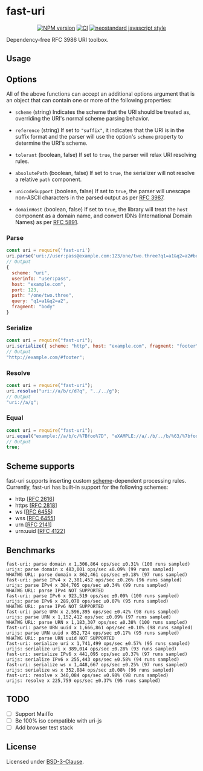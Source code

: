 # fast-uri

<div align="center">

[![NPM version](https://img.shields.io/npm/v/fast-uri.svg?style=flat)](https://www.npmjs.com/package/fast-uri)
[![CI](https://github.com/fastify/fast-uri/actions/workflows/ci.yml/badge.svg?branch=main)](https://github.com/fastify/fast-uri/actions/workflows/ci.yml)
[![neostandard javascript style](https://img.shields.io/badge/code_style-neostandard-brightgreen?style=flat)](https://github.com/neostandard/neostandard)

</div>

Dependency-free RFC 3986 URI toolbox.

## Usage

## Options

All of the above functions can accept an additional options argument that is an
object that can contain one or more of the following properties:

- `scheme` (string) Indicates the scheme that the URI should be treated as,
  overriding the URI's normal scheme parsing behavior.

- `reference` (string) If set to `"suffix"`, it indicates that the URI is in the
  suffix format and the parser will use the option's `scheme` property to
  determine the URI's scheme.

- `tolerant` (boolean, false) If set to `true`, the parser will relax URI
  resolving rules.

- `absolutePath` (boolean, false) If set to `true`, the serializer will not
  resolve a relative `path` component.

- `unicodeSupport` (boolean, false) If set to `true`, the parser will unescape
  non-ASCII characters in the parsed output as per
  [RFC 3987](http://www.ietf.org/rfc/rfc3987.txt).

- `domainHost` (boolean, false) If set to `true`, the library will treat the
  `host` component as a domain name, and convert IDNs (International Domain
  Names) as per [RFC 5891](http://www.ietf.org/rfc/rfc5891.txt).

### Parse

```js
const uri = require('fast-uri')
uri.parse('uri://user:pass@example.com:123/one/two.three?q1=a1&q2=a2#body')
// Output
{
  scheme: "uri",
  userinfo: "user:pass",
  host: "example.com",
  port: 123,
  path: "/one/two.three",
  query: "q1=a1&q2=a2",
  fragment: "body"
}
```

### Serialize

```js
const uri = require("fast-uri");
uri.serialize({ scheme: "http", host: "example.com", fragment: "footer" });
// Output
"http://example.com/#footer";
```

### Resolve

```js
const uri = require("fast-uri");
uri.resolve("uri://a/b/c/d?q", "../../g");
// Output
"uri://a/g";
```

### Equal

```js
const uri = require("fast-uri");
uri.equal("example://a/b/c/%7Bfoo%7D", "eXAMPLE://a/./b/../b/%63/%7bfoo%7d");
// Output
true;
```

## Scheme supports

fast-uri supports inserting custom
[scheme](http://en.wikipedia.org/wiki/URI_scheme)-dependent processing rules.
Currently, fast-uri has built-in support for the following schemes:

- http \[[RFC 2616](http://www.ietf.org/rfc/rfc2616.txt)\]
- https \[[RFC 2818](http://www.ietf.org/rfc/rfc2818.txt)\]
- ws \[[RFC 6455](http://www.ietf.org/rfc/rfc6455.txt)\]
- wss \[[RFC 6455](http://www.ietf.org/rfc/rfc6455.txt)\]
- urn \[[RFC 2141](http://www.ietf.org/rfc/rfc2141.txt)\]
- urn:uuid \[[RFC 4122](http://www.ietf.org/rfc/rfc4122.txt)\]

## Benchmarks

```
fast-uri: parse domain x 1,306,864 ops/sec ±0.31% (100 runs sampled)
urijs: parse domain x 483,001 ops/sec ±0.09% (99 runs sampled)
WHATWG URL: parse domain x 862,461 ops/sec ±0.18% (97 runs sampled)
fast-uri: parse IPv4 x 2,381,452 ops/sec ±0.26% (96 runs sampled)
urijs: parse IPv4 x 384,705 ops/sec ±0.34% (99 runs sampled)
WHATWG URL: parse IPv4 NOT SUPPORTED
fast-uri: parse IPv6 x 923,519 ops/sec ±0.09% (100 runs sampled)
urijs: parse IPv6 x 289,070 ops/sec ±0.07% (95 runs sampled)
WHATWG URL: parse IPv6 NOT SUPPORTED
fast-uri: parse URN x 2,596,395 ops/sec ±0.42% (98 runs sampled)
urijs: parse URN x 1,152,412 ops/sec ±0.09% (97 runs sampled)
WHATWG URL: parse URN x 1,183,307 ops/sec ±0.38% (100 runs sampled)
fast-uri: parse URN uuid x 1,666,861 ops/sec ±0.10% (98 runs sampled)
urijs: parse URN uuid x 852,724 ops/sec ±0.17% (95 runs sampled)
WHATWG URL: parse URN uuid NOT SUPPORTED
fast-uri: serialize uri x 1,741,499 ops/sec ±0.57% (95 runs sampled)
urijs: serialize uri x 389,014 ops/sec ±0.28% (93 runs sampled)
fast-uri: serialize IPv6 x 441,095 ops/sec ±0.37% (97 runs sampled)
urijs: serialize IPv6 x 255,443 ops/sec ±0.58% (94 runs sampled)
fast-uri: serialize ws x 1,448,667 ops/sec ±0.25% (97 runs sampled)
urijs: serialize ws x 352,884 ops/sec ±0.08% (96 runs sampled)
fast-uri: resolve x 340,084 ops/sec ±0.98% (98 runs sampled)
urijs: resolve x 225,759 ops/sec ±0.37% (95 runs sampled)
```

## TODO

- [ ] Support MailTo
- [ ] Be 100% iso compatible with uri-js
- [ ] Add browser test stack

## License

Licensed under [BSD-3-Clause](./LICENSE).

